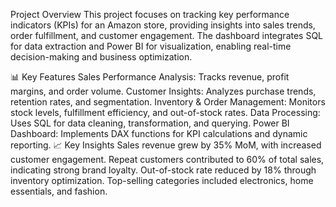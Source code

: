  Project Overview
This project focuses on tracking key performance indicators (KPIs) for an Amazon store, providing insights into sales trends, order fulfillment, and customer engagement. The dashboard integrates SQL for data extraction and Power BI for visualization, enabling real-time decision-making and business optimization.

📊 Key Features
Sales Performance Analysis: Tracks revenue, profit margins, and order volume.
Customer Insights: Analyzes purchase trends, retention rates, and segmentation.
Inventory & Order Management: Monitors stock levels, fulfillment efficiency, and out-of-stock rates.
Data Processing: Uses SQL for data cleaning, transformation, and querying.
Power BI Dashboard: Implements DAX functions for KPI calculations and dynamic reporting.
📈 Key Insights
Sales revenue grew by 35% MoM, with increased customer engagement.
Repeat customers contributed to 60% of total sales, indicating strong brand loyalty.
Out-of-stock rate reduced by 18% through inventory optimization.
Top-selling categories included electronics, home essentials, and fashion.
